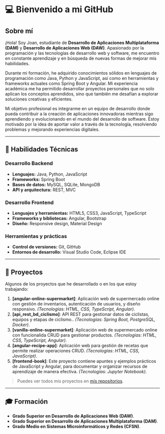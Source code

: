 # 💻 Bienvenido a mi GitHub

## Sobre mí

¡Hola! Soy Joan, estudiante de **Desarrollo de Aplicaciones Multiplataforma (DAM)** y **Desarrollo de Aplicaciones Web (DAW)**. Apasionado por la programación y las tecnologías de desarrollo web y software, me encuentro en constante aprendizaje y en búsqueda de nuevas formas de mejorar mis habilidades.  

Durante mi formación, he adquirido conocimientos sólidos en lenguajes de programación como Java, Python y JavaScript, así como en herramientas y frameworks actuales como Spring Boot y Angular. Mi experiencia académica me ha permitido desarrollar proyectos personales que no solo aplican los conceptos aprendidos, sino que también me desafían a explorar soluciones creativas y eficientes.  

Mi objetivo profesional es integrarme en un equipo de desarrollo donde pueda contribuir a la creación de aplicaciones innovadoras mientras sigo aprendiendo y evolucionando en el mundo del desarrollo de software. Estoy motivado por la idea de aportar valor a través de la tecnología, resolviendo problemas y mejorando experiencias digitales.  

---

## 🌟 Habilidades Técnicas

### Desarrollo Backend
- **Lenguajes:** Java, Python, JavaScript  
- **Frameworks:** Spring Boot
- **Bases de datos:** MySQL, SQLite, MongoDB  
- **API y arquitectura:** REST, MVC  

### Desarrollo Frontend
- **Lenguajes y herramientas:** HTML5, CSS3, JavaScript, TypeScript  
- **Frameworks y bibliotecas:** Angular, Bootstrap  
- **Diseño:** Responsive design, Material Design  

### Herramientas y prácticas
- **Control de versiones:** Git, GitHub  
- **Entornos de desarrollo:** Visual Studio Code, Eclipse IDE  

---

## 📂 Proyectos

Algunos de los proyectos que he desarrollado o en los que estoy trabajando:

1. **[angular-online-supermarket]**: Aplicación web de supermercado online con gestión de inventarios, autenticación de usuarios, y diseño responsivo. *(Tecnologías: HTML, CSS, TypeScript, Angular)*.
2. **[api_rest_bd_ciclismo]**: API REST para gestionar datos de ciclistas, equipos y etapas de ciclismo.. *(Tecnologías: Spring Boot, PostgreSQL, Docker)*.
3. **[vanilla-online-supermarket]**: Aplicación web de supermercado online con funcionalida CRUD para gestionar productos. *(Tecnologías: HTML, CSS, TypeScript, Angular)*.  
4. **[angular-recipe-app]**: Aplicación web para gestión de recetas que permite realizar operaciones CRUD. *(Tecnologías: HTML, CSS, JavaScript)*.   
5. **[frontend-book]**: Este proyecto contiene apuntes y ejemplos prácticos de JavaScript y Angular, para documentar y organizar recursos de aprendizaje de manera efectiva. *(Tecnologías: Jupyter Notebook)*.  

> Puedes ver todos mis proyectos en [mis repositorios](https://github.com/bena-sudo?tab=repositories).  

---

## 🎓 Formación

- **Grado Superior en Desarrollo de Aplicaciones Web (DAW)**.  
- **Grado Superior en Desarrollo de Aplicaciones Multiplataforma (DAM)**.  
- **Grado Medio en Sistemas Microinformáticos y Redes (CFSN)**.  
